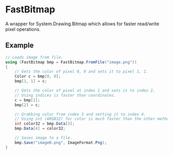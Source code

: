 # FastBitmap
A wrapper for System.Drawing.Bitmap which allows for faster read/write pixel operations.

## Example
```C#
// Loads image from file.
using (FastBitmap bmp = FastBitmap.FromFile("image.png"))
{
	// Gets the color of pixel 0, 0 and sets it to pixel 1, 1.
	Color c = bmp[0, 0];
	bmp[1, 1] = c;

	// Gets the color of pixel at index 1 and sets it to index 2.
	// Using indices is faster than coordinates.
	c = bmp[1];
	bmp[2] = c;

	// Grabbing color from index 3 and setting it to index 4.
	// Using int (ARGB32) for color is much faster than the other methods.
	int color32 = bmp.Data[3];
	bmp.Data[4] = color32;

	// Saves image to a file.
	bmp.Save("image0.png", ImageFormat.Png);
}
```
